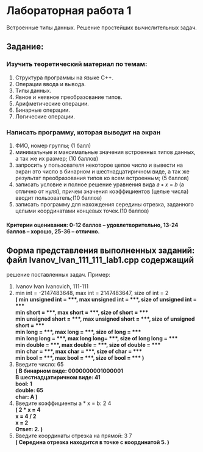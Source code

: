 # Лабораторная работа 1
Встроенные типы данных. Решение простейших вычислительных задач.
## Задание:
### Изучить теоретический материал по темам:
1. Структура программы на языке С++.
2. Операции ввода и вывода.
3. Типы данных.
4. Явное и неявное преобразование типов.
5. Арифметические операции.
6. Бинарные операции.
7. Логические операции.
   
### Написать программу, которая выводит на экран
1) ФИО, номер группы; (1 балл)
2) минимальные и максимальные значения встроенных типов данных, а так же их размер; (10
баллов)
1) запросить у пользователя некоторое целое число и вывести на экран это число в бинарном и
шестнадцатиричном виде, а так же результат преобразования типов ко всем встроенным; (5
баллов)
1) записать условие и полное решение уравнения вида 𝑎 ∗ 𝑥 = 𝑏 (a отлично от нуля), причем
значения коэффициентов (целые числа) вводит пользователь;(10 баллов)
1) записать программу для нахождения середины отрезка, заданного целыми координатами
концевых точек.(10 баллов)

#### Критерии оценивания: 0-12 баллов – удовлетворительно, 13-24 баллов – хорошо, 25-36 – отлично.

## Форма представления выполненных заданий: файл Ivanov_Ivan_111_111_lab1.cpp содержащий
решение поставленных задач. Пример:
1. Ivanov Ivan Ivanovich, 111-111
2. min int = -2147483648, max int = 2147483647, size of int = 2 <br> 
    __( min unsigned int = ***, max unsigned int = ***, size of unsigned int = *** <br>
    min short = ***, max short = ***, size of short = *** <br>
    min unsigned short = ***, max unsigned short = ***, size of unsigned short = *** <br>
    min long = ***, max long = ***, size of long = *** <br>
    min long long = ***, max long long= ***, size of long long = *** <br>
    min double = ***, max double = ***, size of double = ***<br>
    min char = ***, max char = ***, size of char = *** <br>
    min bool = ***, max bool = ***, size of bool = *** )__
3. Введите число: 65 <br>
    __( В бинарном виде: 0000000001000001 <br>
    В шестнадцатиричном виде: 41 <br>
    bool: 1 <br>
    double: 65 <br>
    char: A )__
4. Введите коэффициенты a * x = b: 2 4 <br>
    __( 2 * x = 4 <br>
    x = 4 / 2 <br>
    x = 2 <br>
    Ответ: 2. )__
5. Введите координаты отрезка на прямой: 3 7 <br>
    __( Середина отрезка находится в точке с координатой 5. )__
